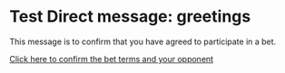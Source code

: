 ﻿# Test Direct message: greetings

This message is to confirm that you have agreed to participate in a bet. 

[Click here to confirm the bet terms and your opponent](%link%)

